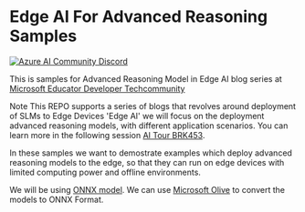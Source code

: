 # Edge AI For Advanced Reasoning Samples


[![Azure AI Community Discord](https://dcbadge.vercel.app/api/server/ByRwuEEgH4)](https://discord.com/invite/ByRwuEEgH4?WT.mc_id=aiml-137032-kinfeylo)


This is samples for Advanced Reasoning Model in Edge AI blog series at [Microsoft Educator Developer Techcommunity](https://aka.ms/faculty) 

Note This REPO supports a series of blogs that revolves around deployment of SLMs to Edge Devices 'Edge AI' we will focus on the deployment advanced reasoning models, with different application scenarios. You can learn more in the following session [AI Tour BRK453](https://aka.ms/aitour/brk453).

In these samples we want to demostrate examples which deploy advanced reasoning models to the edge, so that they can run on edge devices with limited computing power and offline environments. 

We will be using [ONNX model](https://onnxruntime.ai/). We can use [Microsoft Olive](https://github.com/microsoft/OLive) to convert the models to ONNX Format. 
